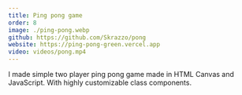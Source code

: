 ```yaml
---
title: Ping pong game
order: 8
image: ./ping-pong.webp
github: https://github.com/Skrazzo/pong
website: https://ping-pong-green.vercel.app
video: videos/pong.mp4
---
```


I made simple two player ping pong game made in HTML Canvas and JavaScript. With highly customizable class components.
